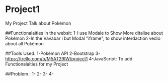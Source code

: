 # Project1


My Project Talk about Pokémon

##Functionalaities in the websit:
1-I use Modale to Show  More ditalise about Pokémon 
2-In the Vavabar i but Modal "iframe",  to show interdaction vedio about all Pokémon

 
##Tools Used: 
1-Pokémon API
2-Bootstrap
3-https://trello.com/b/M5AT29IW/project1
4-JavaScript: To add Functionalaities for my Project


##Problem :
1- 
2-
3-
4-

